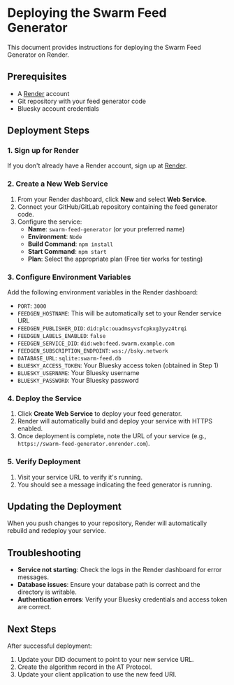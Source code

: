 # Deploying the Swarm Feed Generator

This document provides instructions for deploying the Swarm Feed Generator on Render.

## Prerequisites

- A [Render](https://render.com/) account
- Git repository with your feed generator code
- Bluesky account credentials

## Deployment Steps

### 1. Sign up for Render

If you don't already have a Render account, sign up at [Render](https://render.com/).

### 2. Create a New Web Service

1. From your Render dashboard, click **New** and select **Web Service**.
2. Connect your GitHub/GitLab repository containing the feed generator code.
3. Configure the service:
   - **Name**: `swarm-feed-generator` (or your preferred name)
   - **Environment**: `Node`
   - **Build Command**: `npm install`
   - **Start Command**: `npm start`
   - **Plan**: Select the appropriate plan (Free tier works for testing)

### 3. Configure Environment Variables

Add the following environment variables in the Render dashboard:

- `PORT`: `3000`
- `FEEDGEN_HOSTNAME`: This will be automatically set to your Render service URL
- `FEEDGEN_PUBLISHER_DID`: `did:plc:ouadmsyvsfcpkxg3yyz4trqi`
- `FEEDGEN_LABELS_ENABLED`: `false`
- `FEEDGEN_SERVICE_DID`: `did:web:feed.swarm.example.com`
- `FEEDGEN_SUBSCRIPTION_ENDPOINT`: `wss://bsky.network`
- `DATABASE_URL`: `sqlite:swarm-feed.db`
- `BLUESKY_ACCESS_TOKEN`: Your Bluesky access token (obtained in Step 1)
- `BLUESKY_USERNAME`: Your Bluesky username
- `BLUESKY_PASSWORD`: Your Bluesky password

### 4. Deploy the Service

1. Click **Create Web Service** to deploy your feed generator.
2. Render will automatically build and deploy your service with HTTPS enabled.
3. Once deployment is complete, note the URL of your service (e.g., `https://swarm-feed-generator.onrender.com`).

### 5. Verify Deployment

1. Visit your service URL to verify it's running.
2. You should see a message indicating the feed generator is running.

## Updating the Deployment

When you push changes to your repository, Render will automatically rebuild and redeploy your service.

## Troubleshooting

- **Service not starting**: Check the logs in the Render dashboard for error messages.
- **Database issues**: Ensure your database path is correct and the directory is writable.
- **Authentication errors**: Verify your Bluesky credentials and access token are correct.

## Next Steps

After successful deployment:

1. Update your DID document to point to your new service URL.
2. Create the algorithm record in the AT Protocol.
3. Update your client application to use the new feed URI. 